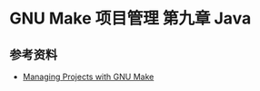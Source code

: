 # GNU Make 项目管理 第九章 Java

[annotation]: <id> (0f80e21a-79ca-401a-a92c-d89967364b12)
[annotation]: <status> (protect)
[annotation]: <create_time> (2021-04-18 19:21:47)
[annotation]: <category> (读书笔记)
[annotation]: <tags> (Make|Makefile|GNU)
[annotation]: <topic> (GNU Make 项目管理)
[annotation]: <index> (9)
[annotation]: <comments> (true)
[annotation]: <url> (http://blog.ccyg.studio/article/0f80e21a-79ca-401a-a92c-d89967364b12)

## 参考资料

- [Managing Projects with GNU Make](https://book.douban.com/subject/1850994/)
